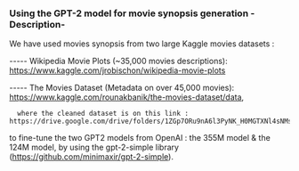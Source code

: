 ### Using the GPT-2 model for movie synopsis generation -Description- 


We have used movies synopsis from two large Kaggle movies datasets :


----- Wikipedia Movie Plots (~35,000 movies descriptions): https://www.kaggle.com/jrobischon/wikipedia-movie-plots 


----- The Movies Dataset (Metadata on over 45,000 movies): https://www.kaggle.com/rounakbanik/the-movies-dataset/data, 


      where the cleaned dataset is on this link : https://drive.google.com/drive/folders/1ZGp7ORu9nA6l3PyNK_H0MGTXNl4sNMsA 
      
      
to fine-tune the two GPT2 models from OpenAI : the 355M model & the 124M model, by using the gpt-2-simple library (https://github.com/minimaxir/gpt-2-simple).
